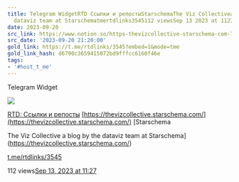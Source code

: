 ```yaml
---
title: Telegram WidgetRTD Ссылки и репостыStarschemaThe Viz Collectivea blog by the
  dataviz team at Starschematmertdlinks3545112 viewsSep 13 2023 at 1127
date: 2023-09-20
src_link: https://www.notion.so/https-thevizcollective-starschema-com-736dea03ad3747a4ad8e5d077c4ec153
src_date: '2023-09-20 21:20:00'
gold_link: https://t.me/rtdlinks/3545?embed=1&mode=tme
gold_link_hash: d6790c3659415072bd9fffcc6160f46e
tags:
- '#host_t_me'
---
```






Telegram Widget




















[*![](https://cdn4.cdn-telegram.org/file/G2_fMQitZa6NlXppvnx07ptqMbKheG6mEHOKOWMb-e2GKGI6m4sVzdJWLZKabkz-3CTa8_SbxqQkI5N80Dk35YR74gESCSO4v_t-RQMSRNdBGEpHg9-fQzdaCxUo0IVX2xv3D24F8kYRK4YUVDyt402ICt9MyowC-VR4Tp8tLfVoqsHnSlv07Dv3cKw9_eznuxX_Kzmg2P8tzsnpjIQFBPVpIg8NLkiONPtAq4xjcu9LBce0ipLZ3B_depv7jOospban9A_LO4XtDxOwR8sH-MHTCpCdYx2-CHusSpJSqFNaE644K33uErsOtN4lFUhIAAP96I_O6Asvt3jzajYoww.jpg)*](https://t.me/rtdlinks)



[RTD: Ссылки и репосты](https://t.me/rtdlinks)
[https://thevizcollective.starschema.com/](https://thevizcollective.starschema.com/)
[Starschema

The Viz Collective
a blog by the dataviz team at Starschema](https://thevizcollective.starschema.com/)

[t.me/rtdlinks/3545](https://t.me/rtdlinks/3545)

112 views[Sep 13, 2023 at 11:27](https://t.me/rtdlinks/3545)